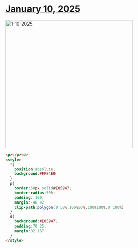 # [January 10, 2025](https://cssbattle.dev/play/yR1YMEZEO78DGeVBxnAQ)

<img src="https://firebasestorage.googleapis.com/v0/b/cssbattleapp.appspot.com/o/user%2Fe6YbeBahWNPT7VpE2rE2p85byxa2%2Ftargets%2Ftarget_8fisAzV@2x.png?alt=media" width="400" alt="1-10-2025" />

```html
<p></p><d>
<style>
  *{
    position:absolute;
    background:#FFE4E0
  }
  p{
    border:50px solid#E05947;
    border-radius:50%;
    padding: 100;
    margin:-48 42;
    clip-path:polygon(0 50%,100%50%,100%100%,0 100%)
  }
  d{
    background:#E05947;
    padding:70 25;
    margin:82 167
  }
</style>
```
